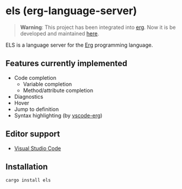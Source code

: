 # els (erg-language-server)

> __Warning__: This project has been integrated into [erg](https://github.com/erg-lang/erg/). Now it is be developed and maintained [here](https://github.com/erg-lang/erg/tree/main/compiler/els).

ELS is a language server for the [Erg](https://github.com/erg-lang/erg) programming language.

## Features currently implemented

- Code completion
  - Variable completion
  - Method/attribute completion
- Diagnostics
- Hover
- Jump to definition
- Syntax highlighting (by [vscode-erg](https://github.com/erg-lang/vscode-erg))

## Editor support
 - [Visual Studio Code](https://github.com/erg-lang/vscode-erg)

## Installation

```console
cargo install els
```

